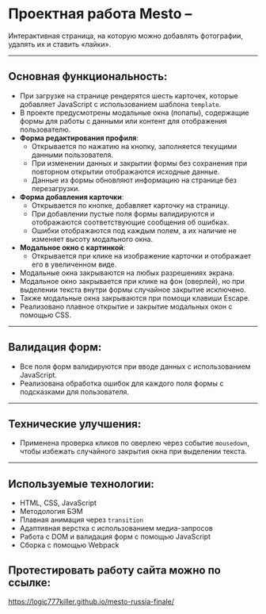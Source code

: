 # Проектная работа Mesto –  

Интерактивная страница, на которую можно добавлять фотографии, удалять их и ставить «лайки».

---

## Основная функциональность:

- При загрузке на странице рендерятся шесть карточек, которые добавляет JavaScript с использованием шаблона `template`.  
- В проекте предусмотрены модальные окна (попапы), содержащие формы для работы с данными или контент для отображения пользователю.  
- **Форма редактирования профиля**:  
  - Открывается по нажатию на кнопку, заполняется текущими данными пользователя.  
  - При изменении данных и закрытии формы без сохранения при повторном открытии отображаются исходные данные.  
  - Данные из формы обновляют информацию на странице без перезагрузки.  
- **Форма добавления карточки**:  
  - Открывается по кнопке, добавляет карточку на страницу.  
  - При добавлении пустые поля формы валидируются и отображаются соответствующие сообщения об ошибках.  
  - Ошибки отображаются под каждым полем, а их наличие не изменяет высоту модального окна.  
- **Модальное окно с картинкой**:  
  - Открывается при клике на изображение карточки и отображает его в увеличенном виде.  
- Модальные окна закрываются на любых разрешениях экрана.  
- Модальное окно закрывается при клике на фон (оверлей), но при выделении текста внутри формы случайное закрытие исключено. 
- Также модальные окна закрываются при помощи клавиши Escape. 
- Реализовано плавное открытие и закрытие модальных окон с помощью CSS.  

---

## Валидация форм:

- Все поля форм валидируются при вводе данных с использованием JavaScript.   
- Реализована обработка ошибок для каждого поля формы с подсказками для пользователя.  

---

## Технические улучшения:

- Применена проверка кликов по оверлею через событие `mousedown`, чтобы избежать случайного закрытия окна при выделении текста.  

---

## Используемые технологии:

- HTML, CSS, JavaScript  
- Методология БЭМ  
- Плавная анимация через `transition`  
- Адаптивная верстка с использованием медиа-запросов  
- Работа с DOM и валидация форм с помощью JavaScript  
- Сборка с помощью Webpack




## Протестировать работу сайта можно по ссылке:
https://logic777killer.github.io/mesto-russia-finale/
